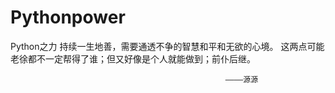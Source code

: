 # Pythonpower  
Python之力 持续一生地善，需要通透不争的智慧和平和无欲的心境。
这两点可能老徐都不一定帮得了谁；但又好像是个人就能做到；前仆后继。
                             
                                                    ————源源                              
